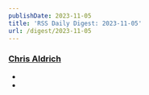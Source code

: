 ```yaml
---
publishDate: 2023-11-05
title: 'RSS Daily Digest: 2023-11-05'
url: /digest/2023-11-05
---
```


### [Chris Aldrich](https://boffosocko.com/)

  * [](https://boffosocko.com/2023/11/04/55819600/)
  * [](https://boffosocko.com/2023/11/04/55819598/)
  
